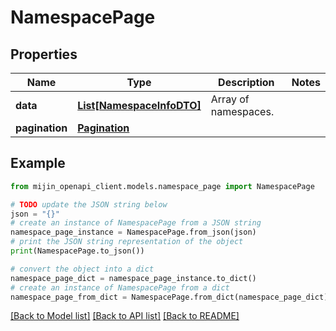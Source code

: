# NamespacePage


## Properties

Name | Type | Description | Notes
------------ | ------------- | ------------- | -------------
**data** | [**List[NamespaceInfoDTO]**](NamespaceInfoDTO.md) | Array of namespaces. | 
**pagination** | [**Pagination**](Pagination.md) |  | 

## Example

```python
from mijin_openapi_client.models.namespace_page import NamespacePage

# TODO update the JSON string below
json = "{}"
# create an instance of NamespacePage from a JSON string
namespace_page_instance = NamespacePage.from_json(json)
# print the JSON string representation of the object
print(NamespacePage.to_json())

# convert the object into a dict
namespace_page_dict = namespace_page_instance.to_dict()
# create an instance of NamespacePage from a dict
namespace_page_from_dict = NamespacePage.from_dict(namespace_page_dict)
```
[[Back to Model list]](../README.md#documentation-for-models) [[Back to API list]](../README.md#documentation-for-api-endpoints) [[Back to README]](../README.md)


